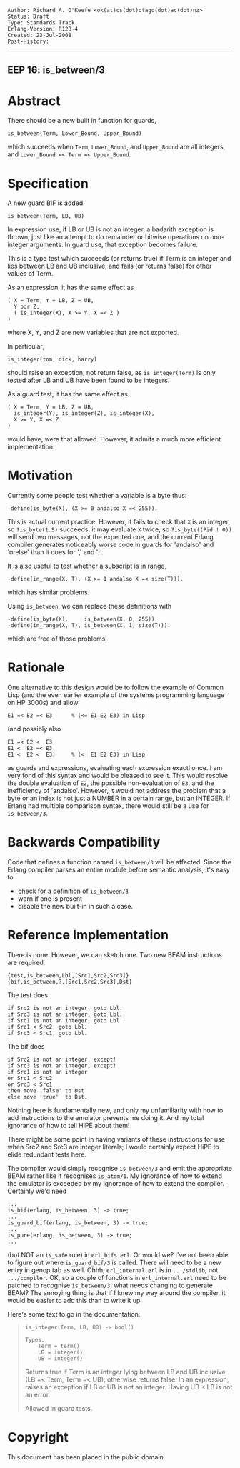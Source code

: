     Author: Richard A. O'Keefe <ok(at)cs(dot)otago(dot)ac(dot)nz>
    Status: Draft
    Type: Standards Track
    Erlang-Version: R12B-4
    Created: 23-Jul-2008
    Post-History:
****
EEP 16: is_between/3
----

Abstract
========

There should be a new built in function for guards,

    is_between(Term, Lower_Bound, Upper_Bound)

which succeeds when `Term`, `Lower_Bound`, and `Upper_Bound`
are all integers, and `Lower_Bound =< Term =< Upper_Bound`.

Specification
=============

A new guard BIF is added.

    is_between(Term, LB, UB)

In expression use, if LB or UB is not an integer,
a badarith exception is thrown, just like an attempt to
do remainder or bitwise operations on non-integer arguments.
In guard use, that exception becomes failure.

This is a type test which succeeds (or returns true) if
Term is an integer and lies between LB and UB inclusive,
and fails (or returns false) for other values of Term.

As an expression, it has the same effect as

    ( X = Term, Y = LB, Z = UB,
      Y bor Z,
      ( is_integer(X), X >= Y, X =< Z )
    )

where X, Y, and Z are new variables that are not exported.

In particular,

    is_integer(tom, dick, harry)

should raise an exception, not return false, as `is_integer(Term)`
is only tested after LB and UB have been found to be integers.

As a guard test, it has the same effect as

    ( X = Term, Y = LB, Z = UB,
      is_integer(Y), is_integer(Z), is_integer(X),
      X >= Y, X =< Z
    )

would have, were that allowed.  However, it admits a much
more efficient implementation.

Motivation
==========

Currently some people test whether a variable is a byte thus:

    -define(is_byte(X), (X >= 0 andalso X =< 255)).

This is actual current practice.  However, it fails to check
that `X` is an integer, so `?is_byte(1.5)` succeeds, it may
evaluate `X` twice, so `?is_byte((Pid ! 0))` will send two messages,
not the expected one, and the current Erlang compiler generates
noticeably worse code in guards for 'andalso' and 'orelse' than
it does for ',' and ';'.

It is also useful to test whether a subscript is in range,

    -define(in_range(X, T), (X >= 1 andalso X =< size(T))).

which has similar problems.

Using `is_between`, we can replace these definitions with

    -define(is_byte(X),     is_between(X, 0, 255)).
    -define(in_range(X, T), is_between(X, 1, size(T))).

which are free of those problems

Rationale
=========

One alternative to this design would be to follow the example
of Common Lisp (and the even earlier example of the systems
programming language on HP 3000s) and allow

    E1 =< E2 =< E3      % (<= E1 E2 E3) in Lisp

(and possibly also

    E1 =< E2 <  E3
    E1 <  E2 =< E3
    E1 <  E2 <  E3)     % (<  E1 E2 E3) in Lisp

as guards and expressions, evaluating each expression exactl
once.  I am very fond of this syntax and would be pleased to
see it.  This would resolve the double evaluation of `E2`, the
possible non-evaluation of `E3`, and the inefficiency of 'andalso'.
However, it would not address the problem that a byte or an
index is not just a NUMBER in a certain range, but an INTEGER.
If Erlang had multiple comparison syntax, there would still be
a use for `is_between/3`.

Backwards Compatibility
=======================

Code that defines a function named `is_between/3` will be
affected.  Since the Erlang compiler parses an entire
module before semantic analysis, it's easy to

- check for a definition of `is_between/3`
- warn if one is present
- disable the new built-in in such a case.

Reference Implementation
========================

There is none.  However, we can sketch one.
Two new BEAM instructions are required:

    {test,is_between,Lbl,[Src1,Src2,Src3]}
    {bif,is_between,?,[Src1,Src2,Src3],Dst}

The test does

    if Src2 is not an integer, goto Lbl.
    if Src3 is not an integer, goto Lbl.
    if Src1 is not an integer, goto Lbl.
    if Src1 < Src2, goto Lbl.
    if Src3 < Src1, goto Lbl.

The bif does

    if Src2 is not an integer, except!
    if Src3 is not an integer, except!
    if Src1 is not an integer
    or Src1 < Src2
    or Src3 < Src1
    then move 'false' to Dst
    else move 'true'  to Dst.

Nothing here is fundamentally new, and only my unfamiliarity with
how to add instructions to the emulator prevents me doing it.  And
my total ignorance of how to tell HiPE about them!

There might be some point in having variants of these instructions
for use when Src2 and Src3 are integer literals; I would certainly
expect HiPE to elide redundant tests here.

The compiler would simply recognise `is_between/3` and emit the
appropriate BEAM rather like it recognises `is_atom/1`.
My ignorance of how to extend the emulator is exceeded by my
ignorance of how to extend the compiler.  Certainly we'd need

    ...
    is_bif(erlang, is_between, 3) -> true;
    ...
    is_guard_bif(erlang, is_between, 3) -> true;
    ...
    is_pure(erlang, is_between, 3) -> true;
    ...

(but NOT an `is_safe` rule) in `erl_bifs.erl`.  Or would we?  I've
not been able to figure out where `is_guard_bif/3` is called.
There will need to be a new entry in genop.tab as well.
Ohhh, `erl_internal.erl` is in `.../stdlib`, not `.../compiler`.
OK, so a couple of functions in `erl_internal.erl` need to be patched
to recognise `is_between/3`; what needs changing to generate BEAM?
The annoying thing is that if I knew my way around the compiler,
it would be easier to add this than to write it up.

Here's some text to go in the documentation:

>     is_integer(Term, LB, UB) -> bool()
>
>     Types:
>         Term = term()
>         LB = integer()
>         UB = integer()
>
> Returns true if Term is an integer lying between LB
> and UB inclusive (LB =< Term, Term =< UB); otherwise
> returns false.  In an expression, raises an exception
> if LB or UB is not an integer.  Having UB < LB is not
> an error.
>
> Allowed in guard tests.

Copyright
=========

This document has been placed in the public domain.

[EmacsVar]: <> "Local Variables:"
[EmacsVar]: <> "mode: indented-text"
[EmacsVar]: <> "indent-tabs-mode: nil"
[EmacsVar]: <> "sentence-end-double-space: t"
[EmacsVar]: <> "fill-column: 70"
[EmacsVar]: <> "coding: utf-8"
[EmacsVar]: <> "End:"
